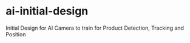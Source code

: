 # ai-initial-design
Initial Design for AI Camera to train for Product Detection, Tracking and Position

